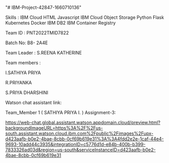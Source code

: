"# IBM-Project-42847-1660710136" 


Skills :
IBM Cloud HTML Javascript IBM Cloud Object Storage Python Flask Kubernetes Docker IBM DB2 IBM Container Registry

Team ID : PNT2022TMID7822 


Batch No: B8- 2A4E

Team Leader :
S.REENA KATHERINE 

Team members :

I.SATHIYA PRIYA

R.PRIYANKA

S.PRIYA DHARSHINI


Watson chat assistant link:

Team_Member 1 ( SATHIYA PRIYA I. ) Assignment-3:

https://web-chat.global.assistant.watson.appdomain.cloud/preview.html?backgroundImageURL=https%3A%2F%2Fus-south.assistant.watson.cloud.ibm.com%2Fpublic%2Fimages%2Fupx-d423aafb-b0e2-4bae-8cbb-0cf69b619e31%3A%3A4fdd2e2e-1caf-44e4-9693-10add44c3935&integrationID=c5776d1d-e84b-400b-b399-7833326ad03d&region=us-south&serviceInstanceID=d423aafb-b0e2-4bae-8cbb-0cf69b619e31
